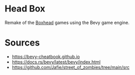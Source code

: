 # Head Box

Remake of the [Boxhead](http://www.boxheadx.com/) games using the Bevy game engine.

# Sources

- https://bevy-cheatbook.github.io
- https://docs.rs/bevy/latest/bevy/index.html
- https://github.com/Jafie/street_of_zombies/tree/main/src
